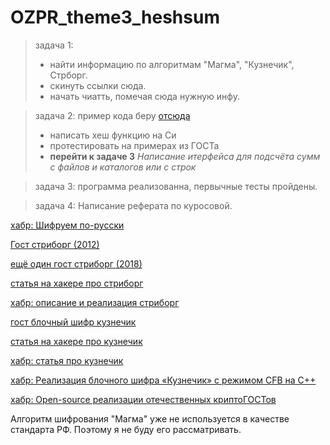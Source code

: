 # OZPR_theme3_heshsum

> задача 1:
>  * найти информацию по алгоритмам "Магма", "Кузнечик", Стрборг.
>  * скинуть ссылки сюда.
>  * начать чиатть, помечая сюда нужную инфу.

> задача 2:
> пример кода беру [отсюда](https://xakep.ru/2016/07/20/hash-gost-34-11-2012/)
> * написать хеш функцию на Си
> * протестировать на примерах из ГОСТа
> * **перейти к задаче 3** *Написание итерфейса для подсчёта сумм с файлов и каталогов или с строк*

> задача 3:
> программа реализованна, первычные тесты пройдены.

> задача 4:
> Написание реферата по куросовой.

[хабр: Шифруем по-русски](https://habr.com/ru/post/530816/)

[Гост стриборг (2012)](https://docs.cntd.ru/document/1200095035)

[ещё один гост стриборг (2018)](https://docs.cntd.ru/document/1200161707)

[статья на хакере про стриборг](https://xakep.ru/2016/07/20/hash-gost-34-11-2012/)

[хабр: описание и реализация стриборг](https://habr.com/ru/post/188152/)


[гост блочный шифр кузнечик](https://docs.cntd.ru/document/1200161708)

[статья на хакере про кузнечик](https://xakep.ru/2017/02/02/working-with-grasshopper/)

[хабр: статья про кузнечик](https://habr.com/ru/post/459004/)

[хабр: Реализация блочного шифра «Кузнечик» с режимом CFB на С++](https://habr.com/ru/post/313932/)

[хабр: Open-source реализации отечественных криптоГОСТов](https://habr.com/ru/post/273055/)

Алгоритм шифрования "Магма" уже не используется в качестве стандарта РФ. Поэтому я не буду его рассматривать.
